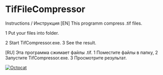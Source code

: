 # TifFileCompressor
Instructions / Инструкция
[EN]
This programm compress .tif files.
  <p>1 Put your files into folder.</p>
  2 Start TifCompressor.exe.
  3 See the result.

[RU]
Эта программа сжимает файлы .tif.
  1 Поместите файлы в папку,
  2 Запустите TifCompressor.exe.
  3 Просмотрите результат.

[![Octocat](https://user-images.githubusercontent.com/81953271/124010886-b571ca80-d9df-11eb-86ac-b358c48ac6aa.png "GitHub Logo")](https://github.com/)

